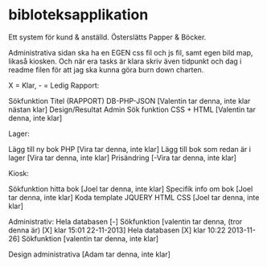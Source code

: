 bibloteksapplikation
====================

Ett system för kund &amp; anställd. Österslätts Papper &amp; Böcker. 


Administrativa sidan ska ha en EGEN css fil och js fil, samt egen bild map, likaså kiosken. Och när era tasks är klara skriv även tidpunkt och dag i readme filen för att jag ska kunna göra burn down charten. 




 X = Klar, - = Ledig
Rapport:

Sökfunktion Titel (RAPPORT) DB-PHP-JSON [Valentin tar denna, inte klar nästan klar]
Design/Resultat Admin Sök funktion CSS + HTML [Valentin tar denna, inte klar]


Lager:

Lägg till ny bok PHP [Vira tar denna, inte klar]
Lägg till bok som redan är i lager [Vira tar denna, inte klar]
Prisändring [-Vira tar denna, inte klar]

Kiosk:

Sökfunktion hitta bok [Joel tar denna, inte klar]
Specifik info om bok [Joel tar denna, inte klar]
Koda template JQUERY HTML CSS [Joel tar denna, inte klar]

Administrativ:
Hela databasen [-]
Sökfunktion [valentin tar denna, (tror denna är)  [X] klar 15:01 22-11-2013]
Hela databasen [X] klar 10:22 2013-11-26]
Sökfunktion [valentin tar denna, inte klar]

Design administrativa [Adam tar denna, inte klar]
